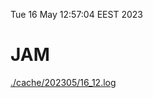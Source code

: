 Tue 16 May 12:57:04 EEST 2023
# JAM
<a href='./cache/202305/16_12.log'>./cache/202305/16_12.log</a>
